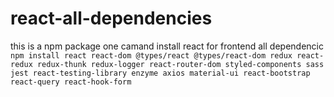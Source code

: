 # react-all-dependencies
 this is a npm package one camand install react for frontend all dependencic
`npm install react react-dom @types/react @types/react-dom redux react-redux redux-thunk redux-logger react-router-dom styled-components sass jest react-testing-library enzyme axios material-ui react-bootstrap react-query react-hook-form`
